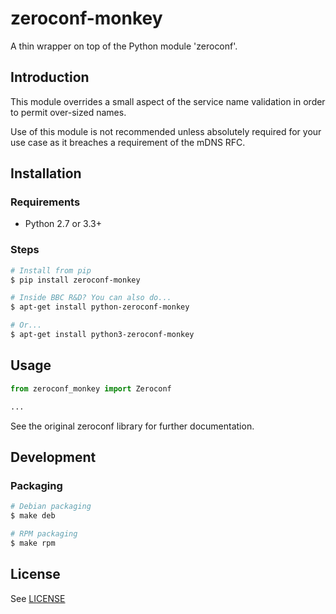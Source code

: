 # zeroconf-monkey

A thin wrapper on top of the Python module 'zeroconf'.

## Introduction

This module overrides a small aspect of the service name validation in order to permit over-sized names.

Use of this module is not recommended unless absolutely required for your use case as it breaches a requirement of the mDNS RFC.

## Installation

### Requirements

*   Python 2.7 or 3.3+

### Steps

```bash
# Install from pip
$ pip install zeroconf-monkey

# Inside BBC R&D? You can also do...
$ apt-get install python-zeroconf-monkey

# Or...
$ apt-get install python3-zeroconf-monkey
```

## Usage

```python
from zeroconf_monkey import Zeroconf

...
```

See the original zeroconf library for further documentation.

## Development

### Packaging

```bash
# Debian packaging
$ make deb

# RPM packaging
$ make rpm
```

## License

See [LICENSE](LICENSE)
